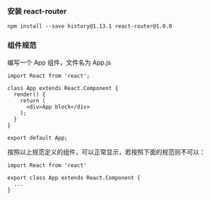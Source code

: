 ### 安装 react-router

```
npm install --save history@1.13.1 react-router@1.0.0
```

### 组件规范

编写一个 App 组件，文件名为 App.js
```
import React from 'react';

class App extends React.Component {
  render() {
    return (
      <div>App block</div>
    );
  }
}

export default App;
```

按照以上规范定义的组件，可以正常显示，若按照下面的规范则不可以：

```
import React from 'react'

export class App extends React.Component {
  ...
}
```
